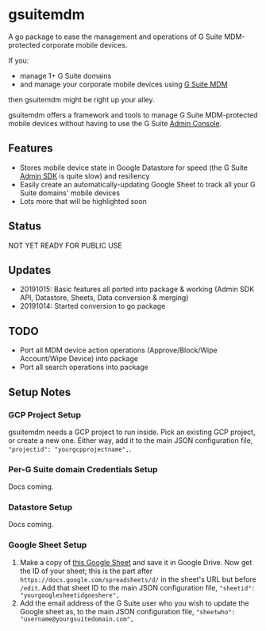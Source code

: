 # gsuitemdm
A go package to ease the management and operations of G Suite MDM-protected corporate mobile devices. 

If you:

* manage 1+ G Suite domains
* and manage your corporate mobile devices using [G Suite MDM](https://support.google.com/a/answer/1734200?hl=en)

then gsuitemdm might be right up your alley. 

gsuitemdm offers a framework and tools to manage G Suite MDM-protected mobile devices without having to use the G Suite [Admin Console](https://admin.google.com/). 

## Features
* Stores mobile device state in Google Datastore for speed (the G Suite [Admin SDK](https://developers.google.com/admin-sdk) is quite slow) and resiliency
* Easily create an automatically-updating Google Sheet to track all your G Suite domains' mobile devices
* Lots more that will be highlighted soon

## Status
NOT YET READY FOR PUBLIC USE

## Updates
* 20191015: Basic features all ported into package & working (Admin SDK API, Datastore, Sheets, Data conversion & merging)
* 20191014: Started conversion to go package

## TODO
* Port all MDM device action operations (Approve/Block/Wipe Account/Wipe Device) into package
* Port all search operations into package

## Setup Notes

### GCP Project Setup
gsuitemdm needs a GCP project to run inside. Pick an existing GCP project, or create a new one. Either way, add it to the main JSON configuration file, `"projectid": "yourgcpprojectname",`. 

### Per-G Suite domain Credentials Setup
Docs coming. 

### Datastore Setup
Docs coming.

### Google Sheet Setup
1. Make a copy of [this Google Sheet](https://update.url) and save it in Google Drive. Now get the ID of your sheet; this is the part after `https://docs.google.com/spreadsheets/d/` in the sheet's URL but before `/edit`. Add that sheet ID to the main JSON configuration file, `"sheetid": "yourgooglesheetidgoeshere",`
2. Add the email address of the G Suite user who you wish to update the Google sheet as, to the main JSON configuration file, `"sheetwho": "username@yourgsuitedomain.com",`

